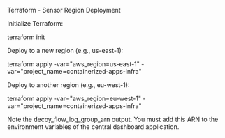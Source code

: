 Terraform - Sensor Region Deployment


Initialize Terraform:

terraform init


Deploy to a new region (e.g., us-east-1):

terraform apply -var="aws_region=us-east-1" -var="project_name=containerized-apps-infra"


Deploy to another region (e.g., eu-west-1):

terraform apply -var="aws_region=eu-west-1" -var="project_name=containerized-apps-infra"


Note the decoy_flow_log_group_arn output. You must add this ARN to the environment variables of the central dashboard application.
